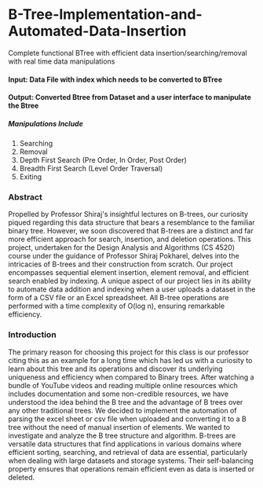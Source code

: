# B-Tree-Implementation-and-Automated-Data-Insertion
Complete functional BTree with efficient data insertion/searching/removal with real time data manipulations

#### Input: Data File with index which needs to be converted to BTree
#### Output: Converted Btree from Dataset and a user interface to manipulate the Btree
##### Manipulations Include
1.   Searching
2.   Removal
3.   Depth First Search (Pre Order, In Order, Post Order)
4.   Breadth First Search (Level Order Traversal)
5.   Exiting

### Abstract 
Propelled by Professor Shiraj's insightful lectures on B-trees, our curiosity piqued regarding this data structure that bears a resemblance to the familiar binary tree. However, we soon discovered that B-trees are a distinct and far more efficient approach for search, insertion, and deletion operations. This project, undertaken for the Design Analysis and Algorithms (CS 4520) course under the guidance of Professor Shiraj Pokharel, delves into the intricacies of B-trees and their construction from scratch. Our project encompasses sequential element insertion, element removal, and efficient search enabled by indexing. A unique aspect of our project lies in its ability to automate data addition and indexing when a user uploads a dataset in the form of a CSV file or an Excel spreadsheet. All B-tree operations are performed with a time complexity of O(log n), ensuring remarkable efficiency.

### Introduction
The primary reason for choosing this project for this class is our professor citing this as an example for a long time which has led us with a curiosity to learn about this tree and its operations and discover its underlying uniqueness and efficiency when compared to Binary trees. After watching a bundle of YouTube videos and reading multiple online resources which includes documentation and some non-credible resources, we have understood the idea behind the B tree and the advantage of B trees over any other traditional trees. We decided to implement the automation of parsing the excel sheet or csv file when uploaded and converting it to a B tree without the need of manual insertion of elements.
We wanted to investigate and analyze the B tree structure and algorithm. B-trees are versatile data structures that find applications in various domains where efficient sorting, searching, and retrieval of data are essential, particularly when dealing with large datasets and storage systems. Their self-balancing property ensures that operations remain efficient even as data is inserted or deleted.
